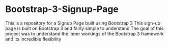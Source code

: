 # Bootstrap-3-Signup-Page
This is a repository for a Signup Page built using Bootstrap 3
This sign-up page is built on Bootstrap 3 and fairly simple to understand
The goal of this project was to understand the inner workings of the Bootstrap 3 framework and its incredible flexibility
